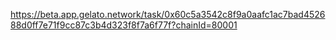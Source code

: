 https://beta.app.gelato.network/task/0x60c5a3542c8f9a0aafc1ac7bad452688d0ff7e71f9cc87c3b4d323f8f7a6f77f?chainId=80001
